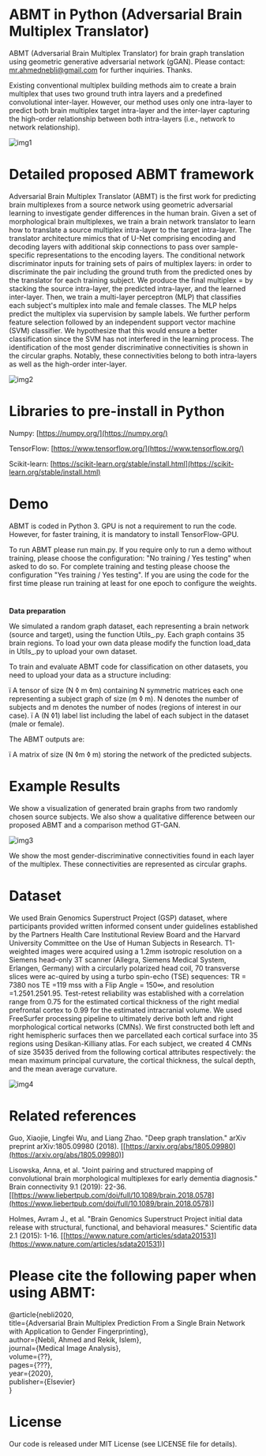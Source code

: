 # **ABMT in Python (Adversarial Brain Multiplex Translator)**

ABMT (Adversarial Brain Multiplex Translator) for brain graph translation using geometric generative adversarial network (gGAN). Please contact: [mr.ahmednebli@gmail.com](mailto:mr.ahmednebli@gmail.com) for further inquiries. Thanks.

Existing conventional multiplex building methods aim to create a brain multiplex that uses two ground truth intra layers and a predefined convolutional inter-layer. However, our method uses only one intra-layer to predict both brain multiplex target intra-layer and the inter-layer capturing the high-order relationship between both intra-layers (i.e., network to network relationship).

![img1](./conventional.png)

# Detailed proposed ABMT framework

Adversarial Brain Multiplex Translator (ABMT) is the first work for predicting brain multiplexes from a source network using geometric adversarial learning to investigate gender differences in the human brain. Given a set of morphological brain multiplexes, we train a brain network translator to learn how to translate a source multiplex intra-layer to the target intra-layer. The translator architecture mimics that of U-Net comprising encoding and decoding layers with additional skip connections to pass over sample-specific representations to the encoding layers. The conditional network discriminator inputs for training sets of pairs of multiplex layers: in order to discriminate the pair including the ground truth from the predicted ones by the translator for each training subject. We produce the final multiplex = by stacking the source intra-layer, the predicted intra-layer, and the learned inter-layer. Then, we train a multi-layer perceptron (MLP) that classifies each subject&#39;s multiplex into male and female classes. The MLP helps predict the multiplex via supervision by sample labels. We further perform feature selection followed by an independent support vector machine (SVM) classifier. We hypothesize that this would ensure a better classification since the SVM has not interfered in the learning process. The identification of the most gender discriminative connectivities is shown in the circular graphs. Notably, these connectivities belong to both intra-layers as well as the high-order inter-layer.

![img2](./architecture.png)


# Libraries to pre-install in Python

Numpy: [https://numpy.org/](https://numpy.org/)

TensorFlow: [https://www.tensorflow.org/](https://www.tensorflow.org/)

Scikit-learn: [https://scikit-learn.org/stable/install.html](https://scikit-learn.org/stable/install.html)

#


# Demo

ABMT is coded in Python 3. GPU is not a requirement to run the code. However, for faster training, it is mandatory to install TensorFlow-GPU.

To run ABMT please run main.py. If you require only to run a demo without training, please choose the configuration: &quot;No training / Yes testing&quot; when asked to do so. For complete training and testing please choose the configuration &quot;Yes training / Yes testing&quot;. If you are using the code for the first time please run training at least for one epoch to configure the weights.

#


**Data preparation**

We simulated a random graph dataset, each representing a brain network (source and target), using the function Utils\_.py. Each graph contains 35 brain regions. To load your own data please modify the function load\_data in Utils\_.py to upload your own dataset.

To train and evaluate ABMT code for classification on other datasets, you need to upload your data as a structure including:

ï A tensor of size (N ◊ m ◊m) containing N symmetric matrices each one representing a subject graph of size (m ◊ m). N denotes the number of subjects and m denotes the number of nodes (regions of interest in our case).
 ï A (N ◊1) label list including the label of each subject in the dataset (male or female).

The ABMT outputs are:

ï A matrix of size (N ◊m ◊ m) storing the network of the predicted subjects.

# Example Results

We show a visualization of generated brain graphs from two randomly chosen source subjects. We also show a qualitative difference between our proposed ABMT and a comparison method GT-GAN.

![img3](./residuals.png)


We show the most gender-discriminative connectivities found in each layer of the multiplex. These connectivities are represented as circular graphs.

#

# Dataset

We used Brain Genomics Superstruct Project (GSP) dataset, where participants provided written informed consent under guidelines established by the Partners Health Care Institutional Review Board and the Harvard University Committee on the Use of Human Subjects in Research. T1-weighted images were acquired using a 1.2mm isotropic resolution on a Siemens head-only 3T scanner (Allegra, Siemens Medical System, Erlangen, Germany) with a circularly polarized head coil, 70 transverse slices were ac-quired by using a turbo spin-echo (TSE) sequences: TR = 7380 nos TE =119 mss with a Flip Angle = 150∞, and resolution =1.25◊1.25◊1.95. Test-retest reliability was established with a correlation range from 0.75 for the estimated cortical thickness of the right medial prefrontal cortex to 0.99 for the estimated intracranial volume. We used FreeSurfer processing pipeline to ultimately derive both left and right morphological cortical networks (CMNs). We first constructed both left and right hemispheric surfaces then we parcellated each cortical surface into 35 regions using Desikan-Killiany atlas. For each subject, we created 4 CMNs of size 35◊35 derived from the following cortical attributes respectively: the mean maximum principal curvature, the cortical thickness, the sulcal depth, and the mean average curvature.


![img4](./circular_graph.png)


# Related references

Guo, Xiaojie, Lingfei Wu, and Liang Zhao. &quot;Deep graph translation.&quot; arXiv preprint arXiv:1805.09980 (2018). [[https://arxiv.org/abs/1805.09980](https://arxiv.org/abs/1805.09980)]

Lisowska, Anna, et al. &quot;Joint pairing and structured mapping of convolutional brain morphological multiplexes for early dementia diagnosis.&quot; Brain connectivity 9.1 (2019): 22-36. [[https://www.liebertpub.com/doi/full/10.1089/brain.2018.0578](https://www.liebertpub.com/doi/full/10.1089/brain.2018.0578)]


Holmes, Avram J., et al. &quot;Brain Genomics Superstruct Project initial data release with structural, functional, and behavioral measures.&quot; Scientific data 2.1 (2015): 1-16. [[https://www.nature.com/articles/sdata201531](https://www.nature.com/articles/sdata201531)]

# Please cite the following paper when using ABMT:

@article{nebli2020, <br/>
 title={Adversarial Brain Multiplex Prediction From a Single Brain Network with Application to Gender Fingerprinting},<br/>
 author={Nebli, Ahmed and Rekik, Islem},<br/>
 journal={Medical Image Analysis},<br/>
 volume={??},<br/>
 pages={???},<br/>
 year={2020},<br/>
 publisher={Elsevier}<br/>
 }<br/>


# License

Our code is released under MIT License (see LICENSE file for details).
